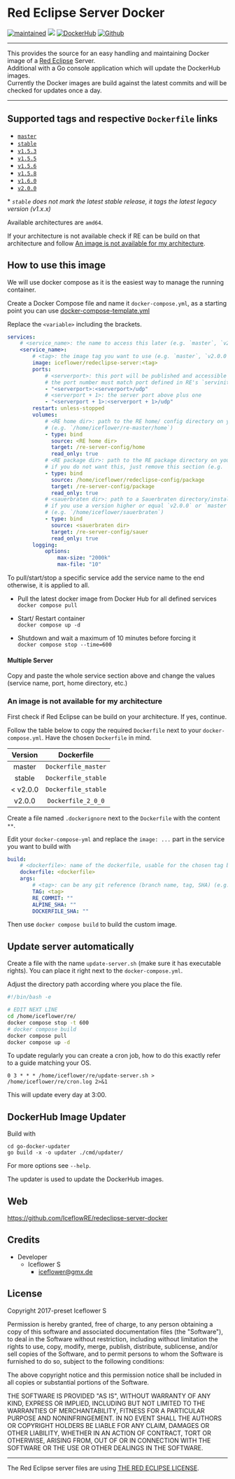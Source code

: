 # Red Eclipse Server Docker

[![maintained](https://img.shields.io/badge/maintained-yes-brightgreen.svg)][github]
[![][github actions images]][github actions]
[![DockerHub](https://img.shields.io/badge/Docker_Hub--FF69A4.svg?style=social)][docker hub]
[![Github](https://img.shields.io/badge/Github--FF69A4.svg?style=social)][github]

---

This provides the source for an easy handling and maintaining Docker image of a [Red Eclipse](https://redeclipse.net/)
Server.  
Additional with a Go console application which will update the DockerHub images.  
Currently the Docker images are build against the latest commits and will be checked for updates once a day.

---

## Supported tags and respective `Dockerfile` links

- [`master`](https://github.com/IceflowRE/redeclipse-server-docker/blob/main/Dockerfile_master)
- [`stable`](https://github.com/IceflowRE/redeclipse-server-docker/blob/main/Dockerfile_stable)
- [`v1.5.3`](https://github.com/IceflowRE/redeclipse-server-docker/blob/main/Dockerfile_stable)
- [`v1.5.5`](https://github.com/IceflowRE/redeclipse-server-docker/blob/main/Dockerfile_stable)
- [`v1.5.6`](https://github.com/IceflowRE/redeclipse-server-docker/blob/main/Dockerfile_stable)
- [`v1.5.8`](https://github.com/IceflowRE/redeclipse-server-docker/blob/main/Dockerfile_stable)
- [`v1.6.0`](https://github.com/IceflowRE/redeclipse-server-docker/blob/main/Dockerfile_stable)
- [`v2.0.0`](https://github.com/IceflowRE/redeclipse-server-docker/blob/main/Dockerfile_2_0_0)

\* *`stable` does not mark the latest stable release, it tags the latest legacy version (v1.x.x)*

Available architectures are `amd64`.

If your architecture is not available check if RE can be build on that architecture and follow [An image is not available for my architecture](#an-image-is-not-available-for-my-architecture).

## How to use this image

We will use docker compose as it is the easiest way to manage the running container.

Create a Docker Compose file and name it `docker-compose.yml`, as a starting point you can use [docker-compose-template.yml](https://github.com/IceflowRE/redeclipse-server-docker/blob/main/docker-compose-template.yml)

Replace the `<variable>` including the brackets.

```yml
services:
    # <service_name>: the name to access this later (e.g. `master`, `v2_0_0`)
    <service_name>:
        # <tag>: the image tag you want to use (e.g. `master`, `v2.0.0`)
        image: iceflower/redeclipse-server:<tag>
        ports:
            # <serverport>: this port will be published and accessible from outside,
            # the port number must match port defined in RE's `servinit.cfg`
            - "<serverport>:<serverport>/udp"
            # <serverport + 1>: the server port above plus one
            - "<serverport + 1>:<serverport + 1>/udp"
        restart: unless-stopped
        volumes:
            # <RE home dir>: path to the RE home/ config directory on your host system 
            # (e.g. `/home/iceflower/re-master/home`)
            - type: bind
              source: <RE home dir>
              target: /re-server-config/home
              read_only: true
            # <RE package dir>: path to the RE package directory on your host system, you can place custom maps there
            # if you do not want this, just remove this section (e.g. `/home/iceflower/re-master/package`)
            - type: bind
              source: /home/iceflower/redeclipse-config/package
              target: /re-server-config/package
              read_only: true
            # <sauerbraten dir>: path to a Sauerbraten directory/installation
            # if you use a version higher or equal `v2.0.0` or `master` remove this section
            # (e.g. `/home/iceflower/sauerbraten`)
            - type: bind
              source: <sauerbraten dir>
              target: /re-server-config/sauer
              read_only: true
        logging:
            options:
                max-size: "2000k"
                max-file: "10"
```

To pull/start/stop a specific service add the service name to the end otherwise, it is applied to all.

- Pull the latest docker image from Docker Hub for all defined services  
  `docker compose pull`

- Start/ Restart container  
  `docker compose up -d`

- Shutdown and wait a maximum of 10 minutes before forcing it  
  `docker compose stop --time=600`

#### Multiple Server

Copy and paste the whole service section above and change the values (service name, port, home directory, etc.)

### An image is not available for my architecture

First check if Red Eclipse can be build on your architecture. If yes, continue.

Follow the table below to copy the required `Dockerfile` next to your `docker-compose.yml`. Have the chosen `Dockerfile` in mind.

| Version  |     Dockerfile      |
|:--------:|:-------------------:|
|  master  | `Dockerfile_master` |
|  stable  | `Dockerfile_stable` |
| < v2.0.0 | `Dockerfile_stable` |
|  v2.0.0  | `Dockerfile_2_0_0`  |

Create a file named `.dockerignore` next to the `Dockerfile` with the content `**`.

Edit your `docker-compose-yml` and replace the `image: ...` part in the service you want to build with

```yml
build:
    # <dockerfile>: name of the dockerfile, usable for the chosen tag below
    dockerfile: <dockerfile>
    args:
        # <tag>: can be any git reference (branch name, tag, SHA) (e.g. `master`, `v2.0.0`, ...)
        TAG: <tag>
        RE_COMMIT: ""
        ALPINE_SHA: ""
        DOCKERFILE_SHA: ""
```

Then use `docker compose build` to build the custom image.

## Update server automatically

Create a file with the name `update-server.sh` (make sure it has executable rights).
You can place it right next to the `docker-compose.yml`.

Adjust the directory path according where you place the file.

```bash
#!/bin/bash -e

# EDIT NEXT LINE
cd /home/iceflower/re/
docker compose stop -t 600
# docker compose build
docker compose pull
docker compose up -d
```

To update regularly you can create a cron job, how to do this exactly refer to a guide matching your OS.

```cron
0 3 * * * /home/iceflower/re/update-server.sh > /home/iceflower/re/cron.log 2>&1
```

This will update every day at 3:00.

## DockerHub Image Updater

Build with

```shell
cd go-docker-updater
go build -x -o updater ./cmd/updater/
```

For more options see `--help`.

The updater is used to update the DockerHub images.

## Web

https://github.com/IceflowRE/redeclipse-server-docker

## Credits

- Developer
    - Iceflower S
        - iceflower@gmx.de

## License

Copyright 2017-preset Iceflower S

Permission is hereby granted, free of charge, to any person obtaining a copy of this software and associated
documentation files (the "Software"), to deal in the Software without restriction, including without limitation the
rights to use, copy, modify, merge, publish, distribute, sublicense, and/or sell copies of the Software, and to permit
persons to whom the Software is furnished to do so, subject to the following conditions:

The above copyright notice and this permission notice shall be included in all copies or substantial portions of the
Software.

THE SOFTWARE IS PROVIDED "AS IS", WITHOUT WARRANTY OF ANY KIND, EXPRESS OR IMPLIED, INCLUDING BUT NOT LIMITED TO THE
WARRANTIES OF MERCHANTABILITY, FITNESS FOR A PARTICULAR PURPOSE AND NONINFRINGEMENT. IN NO EVENT SHALL THE AUTHORS OR
COPYRIGHT HOLDERS BE LIABLE FOR ANY CLAIM, DAMAGES OR OTHER LIABILITY, WHETHER IN AN ACTION OF CONTRACT, TORT OR
OTHERWISE, ARISING FROM, OUT OF OR IN CONNECTION WITH THE SOFTWARE OR THE USE OR OTHER DEALINGS IN THE SOFTWARE.

---

The Red Eclipse server files are
using [THE RED ECLIPSE LICENSE](https://github.com/redeclipse/base/blob/master/doc/license.txt).

[github actions]: https://github.com/IceflowRE/redeclipse-server-docker/actions/workflows/update_docker_images.yml

[github actions images]: https://img.shields.io/github/actions/workflow/status/IceflowRE/redeclipse-server-docker/update_docker_images.yml

[github]: https://github.com/IceflowRE/redeclipse-server-docker

[docker hub]: https://hub.docker.com/r/iceflower/redeclipse-server
